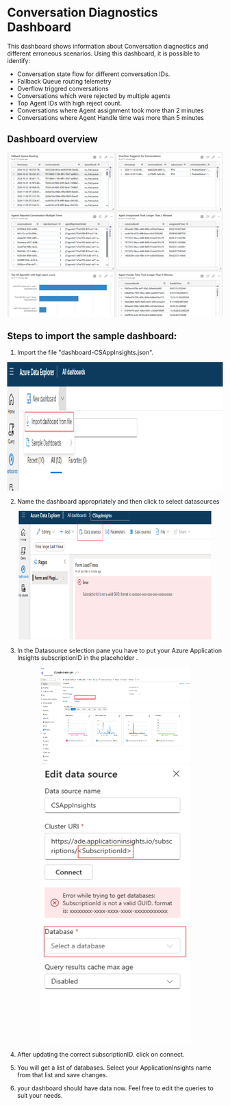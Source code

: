 # Conversation Diagnostics Dashboard
This dashboard shows information about Conversation diagnostics and different erroneous scenarios. Using this dashboard, it is possible to identify:
- Conversation state flow for different conversation IDs. 
- Fallback Queue routing telemetry
- Overflow triggred conversations
- Conversations which were rejected by multiple agents
- Top Agent IDs with high reject count.
- Conversations where Agent assignment took more than 2 minutes
- Conversations where Agent Handle time was more than 5 minutes

## Dashboard overview

<div align=center><img src="./img/Dashboard.png"></div>

## Steps to import the sample dashboard:
  1. Import the file "dashboard-CSAppInsights.json".
  
  <div align=center><img src="./img/ImportDashboard.png" width="600" height="300"></div>

  2. Name the dashboard appropriately and then click to select datasources
  
  <div align=center><img src="./img/Datasources.png" width="450" height="300"></div>
  
  3. In the Datasource selection pane you have to put your Azure Application Insights subscriptionID in the placeholder .
  
  <div align=center><img src="./img/SubscriptionId.png" width="350" height="225"></div>
  <div align=center><img src="./img/SubscriptionIdAndDatasource.png" width="350" height="650"></div>

  4. After updating the correct subscriptionID. click on connect.

  5. You will get a list of databases. Select your ApplicationInsights name from that list and save changes.

  6. your dashboard should have data now. Feel free to edit the queries to suit your needs. 
